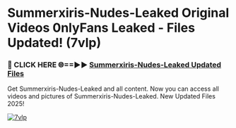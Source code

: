 # Summerxiris-Nudes-Leaked Original Videos 0nlyFans Leaked - Files Updated! (7vlp)

<h3>🔴 CLICK HERE 🌐==►► <a href="https://tinyurl.com/yc6ubb5a" rel="nofollow">Summerxiris-Nudes-Leaked Updated Files</a></h3>

Get Summerxiris-Nudes-Leaked and all content. Now you can access all videos and pictures of Summerxiris-Nudes-Leaked. New Updated Files 2025!

[![7vlp](https://i.imgur.com/7eu0CRL.gif)](https://tinyurl.com/yc6ubb5a)
